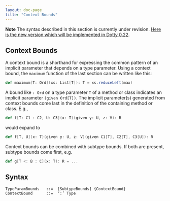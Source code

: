 ```yaml
---
layout: doc-page
title: "Context Bounds"
---
```


**Note** The syntax described in this section is currently under revision.
[Here is the new version which will be implemented in Dotty 0.22](./context-bounds-new.html).

## Context Bounds

A context bound is a shorthand for expressing the common pattern of an implicit parameter that depends on a type parameter. Using a context bound, the `maximum` function of the last section can be written like this:
```scala
def maximum[T: Ord](xs: List[T]): T = xs.reduceLeft(max)
```
A bound like `: Ord` on a type parameter `T` of a method or class indicates an implicit parameter `(given Ord[T])`. The implicit parameter(s) generated from context bounds come last in the definition of the containing method or class. E.g.,
```scala
def f[T: C1 : C2, U: C3](x: T)(given y: U, z: V): R
```
would expand to
```scala
def f[T, U](x: T)(given y: U, z: V)(given C1[T], C2[T], C3[U]): R
```
Context bounds can be combined with subtype bounds. If both are present, subtype bounds come first, e.g.
```scala
def g[T <: B : C](x: T): R = ...
```

## Syntax

```
TypeParamBounds   ::=  [SubtypeBounds] {ContextBound}
ContextBound      ::=  ‘:’ Type
```
